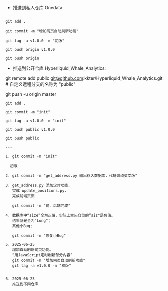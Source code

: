 
- 推送到私人仓库 Onedata:

```

git add .

git commit -m "增加网页自动刷新功能"

git tag -a v1.0.0 -m "初版"

git push origin v1.0.0

git push origin
```
- 推送到公开仓库 Hyperliquid_Whale_Analytics:

git remote add public git@github.com:kkter/Hyperliquid_Whale_Analytics.git # 自定义远程分支的名称为 "public"

git push -u origin master

```
git add .

git commit -m "init"

git tag -a v1.0.0 -m "init"

git push public v1.0.0

git push public

---

1. git commit -m "init"

  初版

2. git commit -m "get_address.py 输出存入数据库，代码改纯英文版"

3. get_address.py 添加定时功能，
   完成 update_positions.py，
   完成前端页面

   git commit -m "前、后端完成"

4. 数据库中“size”全为正值，实际上空头仓位的“siz"是负值。
   结果就是全为“Long”；
   其他小Bug;

   git commit -m "修复小Bug"

5. 2025-06-25
   增加自动刷新网页功能。
   “用JavaScript定时刷新部分内容”
   git commit -m "增加网页自动刷新功能"
   git tag -a v1.0.0 -m "初版"


6. 2025-06-25
   推送到不同仓库
